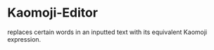 # Kaomoji-Editor
replaces certain words in an inputted text with its equivalent Kaomoji expression. 
